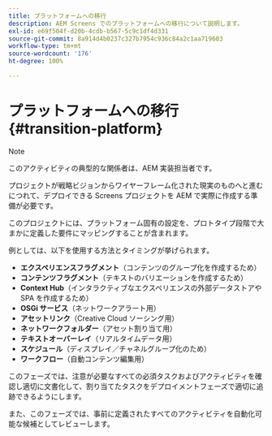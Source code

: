 ```yaml
---
title: プラットフォームへの移行
description: AEM Screens でのプラットフォームへの移行について説明します。
exl-id: e69f504f-d20b-4cdb-b567-5c9c1df4d331
source-git-commit: 8a914d4b0237c327b7954c936c84a2c1aa719603
workflow-type: tm+mt
source-wordcount: '176'
ht-degree: 100%

---
```


# プラットフォームへの移行 {#transition-platform}

>[!NOTE]
>
>このアクティビティの典型的な関係者は、AEM 実装担当者です。

プロジェクトが戦略ビジョンからワイヤーフレーム化された現実のものへと進むにつれて、デプロイできる Screens プロジェクトを AEM で実際に作成する準備が必要です。

このプロジェクトには、プラットフォーム固有の設定を、プロトタイプ段階で大まかに定義した要件にマッピングすることが含まれます。

例としては、以下を使用する方法とタイミングが挙げられます。

* **エクスペリエンスフラグメント**（コンテンツのグループ化を作成するため）
* **コンテンツフラグメント**（テキストのバリエーションを作成するため）
* **Context Hub**（インタラクティブなエクスペリエンスの外部データストアや SPA を作成するため）
* **OSGi サービス**（ネットワークアラート用）
* **アセットリンク**（Creative Cloud ソーシング用）
* **ネットワークフォルダー**（アセット割り当て用）
* **テキストオーバーレイ**（リアルタイムデータ用）
* **スケジュール**（ディスプレイ／チャネルグループ化のため）
* **ワークフロー**（自動コンテンツ編集用）

このフェーズでは、注意が必要なすべての必須タスクおよびアクティビティを確認し適切に文書化して、割り当てたタスクをデプロイメントフェーズで適切に追跡できるようにします。

また、このフェーズでは、事前に定義されたすべてのアクティビティを自動化可能な候補としてレビューします。
